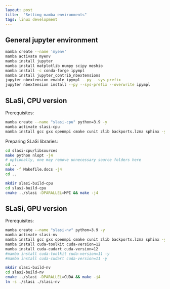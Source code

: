 ```yaml
---
layout: post
title:  "Setting mamba environments"
tags: linux development
---
```


## General jupyter environment

```bash
mamba create --name 'myenv'
mamba activate myenv
mamba install jupyter
mamba install matplotlib numpy scipy meshio
mamba install -c conda-forge ipympl
mamba install jupyter_contrib_nbextensions
jupyter nbextension enable ipympl --py --sys-prefix
jupyter nbextension install --py --sys-prefix --overwrite ipympl
``` 

## SLaSi, CPU version

Prerequisites:
```bash
mamba create --name "slasi-cpu" python=3.9 -y
mamba activate slasi-cpu
mamba install gcc gxx openmpi cmake cunit zlib backports.lzma sphinx -y
```

Preparing SLaSi libraries:
```bash
cd slasi-cpu/libsources
make python nlopt -j4
# optionally, one may remove unnecessary source folders here
cd ..
make -f Makefile.docs -j4
cd ..
```

```bash
mkdir slasi-build-cpu
cd slasi-build-cpu
cmake ../slasi -DPARALLEL=MPI && make -j4
```


## SLaSi, GPU version

Prerequisites:
```bash
mamba create --name "slasi-nv" python=3.9 -y
mamba activate slasi-nv
mamba install gcc gxx openmpi cmake cunit zlib backports.lzma sphinx -y
mamba install cuda-toolkit cuda-version=12
mamba install cuda-cudart cuda-version=12
#mamba install cuda-toolkit cuda-version=11 -y
#mamba install cuda-cudart cuda-version=11 -y
```

```bash
mkdir slasi-build-nv
cd slasi-build-nv
cmake ../slasi -DPARALLEL=CUDA && make -j4
ln -s ./slasi ./slasi-nv
```
